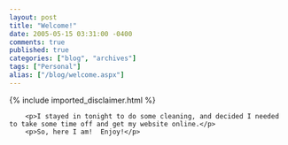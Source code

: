 ```yaml
---
layout: post
title: "Welcome!"
date: 2005-05-15 03:31:00 -0400
comments: true
published: true
categories: ["blog", "archives"]
tags: ["Personal"]
alias: ["/blog/welcome.aspx"]
---
```

<!-- more -->
{% include imported_disclaimer.html %}

		<p>I stayed in tonight to do some cleaning, and decided I needed to take some time off and get my website online.</p>
		<p>So, here I am!  Enjoy!</p>
